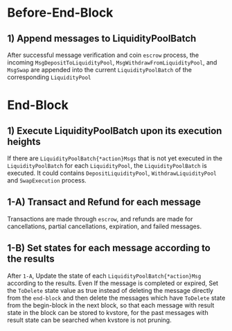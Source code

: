 <!--
order: 6
-->

# Before-End-Block

## 1) Append messages to LiquidityPoolBatch

After successful message verification and coin `escrow` process, the incoming `MsgDepositToLiquidityPool`, `MsgWithdrawFromLiquidityPool`, and `MsgSwap` are appended into the current `LiquidityPoolBatch` of the corresponding `LiquidityPool`

# End-Block

## 1) Execute LiquidityPoolBatch upon its execution heights

If there are `LiquidityPoolBatch{*action}Msgs` that is not yet executed in the `LiquidityPoolBatch` for each `LiquidityPool`, the `LiquidityPoolBatch` is executed. It could contains `DepositLiquidityPool`, `WithdrawLiquidityPool` and `SwapExecution` process.

## 1-A) Transact and Refund for each message

Transactions are made through `escrow`, and refunds are made for cancellations, partial cancellations, expiration, and failed messages.

## 1-B) Set states for each message according to the results

After `1-A`, Update the state of each `LiquidityPoolBatch{*action}Msg` according to the results. Even If the message is completed or expired, Set the `ToDelete` state value as true instead of deleting the message directly from the `end-block` and then delete the messages which have `ToDelete` state from the begin-block in the next block, so that each message with result state in the block can be stored to kvstore, for the past messages with result state can be searched when kvstore is not pruning.
 